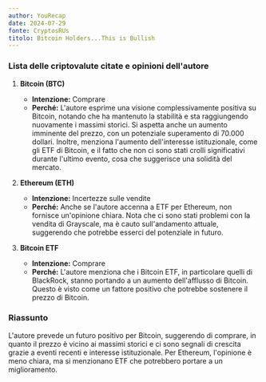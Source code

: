 ```yaml
---
author: YouRecap
date: 2024-07-29
fonte: CryptosRUs
titolo: Bitcoin Holders...This is Bullish
---
```


### Lista delle criptovalute citate e opinioni dell'autore

1. **Bitcoin (BTC)**  
   - **Intenzione:** Comprare  
   - **Perché:** L'autore esprime una visione complessivamente positiva su Bitcoin, notando che ha mantenuto la stabilità e sta raggiungendo nuovamente i massimi storici. Si aspetta anche un aumento imminente del prezzo, con un potenziale superamento di 70.000 dollari. Inoltre, menziona l'aumento dell'interesse istituzionale, come gli ETF di Bitcoin, e il fatto che non ci sono stati crolli significativi durante l'ultimo evento, cosa che suggerisce una solidità del mercato.

2. **Ethereum (ETH)**  
   - **Intenzione:** Incertezze sulle vendite  
   - **Perché:** Anche se l'autore accenna a ETF per Ethereum, non fornisce un'opinione chiara. Nota che ci sono stati problemi con la vendita di Grayscale, ma è cauto sull'andamento attuale, suggerendo che potrebbe esserci del potenziale in futuro.

3. **Bitcoin ETF**  
   - **Intenzione:** Comprare  
   - **Perché:** L'autore menziona che i Bitcoin ETF, in particolare quelli di BlackRock, stanno portando a un aumento dell'afflusso di Bitcoin. Questo è visto come un fattore positivo che potrebbe sostenere il prezzo di Bitcoin.

### Riassunto
L'autore prevede un futuro positivo per Bitcoin, suggerendo di comprare, in quanto il prezzo è vicino ai massimi storici e ci sono segnali di crescita grazie a eventi recenti e interesse istituzionale. Per Ethereum, l'opinione è meno chiara, ma si menzionano ETF che potrebbero portare a un miglioramento.
